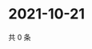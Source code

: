 # 2021-10-21

共 0 条

<!-- BEGIN -->
<!-- 最后更新时间 Thu Oct 21 2021 22:14:17 GMT+0800 (China Standard Time) -->

<!-- END -->
